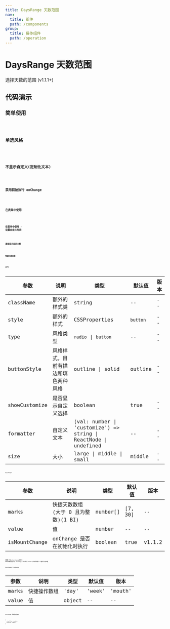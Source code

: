 ```yaml
---
title: DaysRange 天数范围
nav:
  title: 组件
  path: /components
group:
  title: 操作组件
  path: /operation
---
```


# DaysRange 天数范围

选择天数的范围 (v1.1.1+)

## 代码演示

### 简单使用

<code src="./demo/simple.tsx" />

### 单选风格

<code src="./demo/radio.tsx" />

### 不显示自定义(定制化文本)

<code src="./demo/hide-customize.tsx" />

### 禁用初始执行 onChange

<code src="./demo/disabled-mount-change.tsx" />

### 在表单中使用

<code src="./demo/form1.tsx" />

### 在表单中使用 - 设置自定义时间

<code src="./demo/form.tsx" />

### 直接显示自定义框

<code src="./demo/demo-08.tsx" />

### 快捷日期范围

<code src="./demo/demo-07.tsx" />

## API

| 参数          | 说明                               | 类型                                                             | 默认值   | 版本 |
| ------------- | ---------------------------------- | ---------------------------------------------------------------- | -------- | ---- |
| className     | 额外的样式类                       | string                                                           | --       | --   |
| style         | 额外的样式                         | CSSProperties                                                    | `button` | --   |
| type          | 风格类型                           | `radio` \| `button`                                              | --       | --   |
| buttonStyle   | 风格样式，目前有描边和填色两种风格 | outline \| solid                                                 | outline  | --   |
| showCustomize | 是否显示自定义选择                 | boolean                                                          | true     | --   |
| formatter     | 自定义文本                         | (val: number \| 'customize') => string \| ReactNode \| undefined | --       | --   |
| size          | 大小                               | large \| middle \| small                                         | middle   | --   |

DaysRange

| 参数          | 说明                                | 类型     | 默认值  | 版本   |
| ------------- | ----------------------------------- | -------- | ------- | ------ |
| marks         | 快捷天数数组(大于 0 且为整数)(1 BI) | number[] | [7, 30] | --     |
| value         | 值                                  | number   | --      | --     |
| isMountChange | onChange 是否在初始化时执行         | boolean  | true    | v1.1.2 |

**注意** 开启`isMountChange`后会在 组件注册阶段执行 onChange，默认会将 marks 排序后的第一个值作为初始值

DaysRange.TimeRange

| 参数  | 说明         | 类型   | 默认值 | 版本    |
| ----- | ------------ | ------ | ------ | ------- |
| marks | 快捷操作数组 | 'day'  | 'week' | 'mouth' | 'year'[] | ['day', 'week', 'mouth'] | -- |
| value | 值           | object | --     | --      |

onChange 回调数据格式

```
{
  startTime: number;
  endTime: number;
}
```
